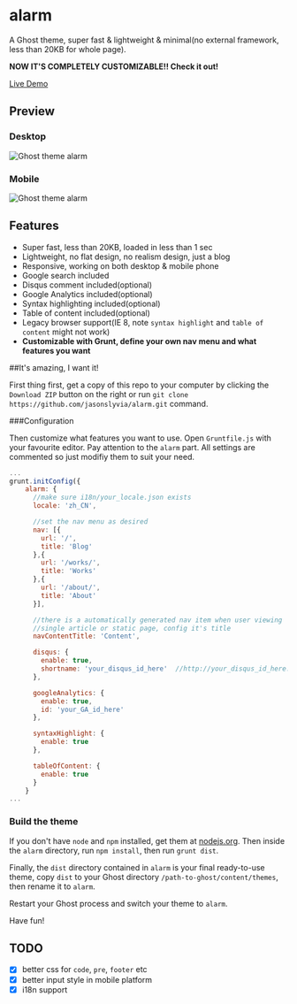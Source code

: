 alarm
=====

A Ghost theme, super fast & lightweight & minimal(no external framework, less than 20KB for whole page).

**NOW IT'S COMPLETELY CUSTOMIZABLE!! Check it out!**

[Live Demo](http://undefinedblog.com/introducing-the-simple-fast-powerful-ghost-theme-alarm/)

## Preview

### Desktop
![Ghost theme alarm](https://github.com/jasonslyvia/alarm/raw/master/screenshot/desktop.png)

### Mobile
![Ghost theme alarm](https://github.com/jasonslyvia/alarm/raw/master/screenshot/mobile.png)

## Features

 - Super fast, less than 20KB, loaded in less than 1 sec
 - Lightweight, no flat design, no realism design, just a blog
 - Responsive, working on both desktop & mobile phone
 - Google search included
 - Disqus comment included(optional)
 - Google Analytics included(optional)
 - Syntax highlighting included(optional)
 - Table of content included(optional)
 - Legacy browser support(IE 8, note `syntax highlight` and `table of content` might not work)
 - **Customizable with Grunt, define your own nav menu and what features you want**

##It's amazing, I want it!

First thing first, get a copy of this repo to your computer by clicking the `Download ZIP` button on the right or run `git clone https://github.com/jasonslyvia/alarm.git` command.

###Configuration

Then customize what features you want to use. Open `Gruntfile.js` with your favourite editor. Pay attention to the `alarm` part. All settings are commented so just modifiy them to suit your need.

```javascript
...
grunt.initConfig({
    alarm: {
      //make sure i18n/your_locale.json exists
      locale: 'zh_CN',

      //set the nav menu as desired
      nav: [{
        url: '/',
        title: 'Blog'
      },{
        url: '/works/',
        title: 'Works'
      },{
        url: '/about/',
        title: 'About'
      }],

      //there is a automatically generated nav item when user viewing
      //single article or static page, config it's title
      navContentTitle: 'Content',

      disqus: {
        enable: true,
        shortname: 'your_disqus_id_here'  //http://your_disqus_id_here.disqus.com should be your admin panel
      },

      googleAnalytics: {
        enable: true,
        id: 'your_GA_id_here'
      },

      syntaxHighlight: {
        enable: true
      },

      tableOfContent: {
        enable: true
      }
    }
...
```

### Build the theme

If you don't have `node` and `npm` installed, get them at [nodejs.org](http://nodejs.org). Then inside the `alarm` directory, run `npm install`, then run `grunt dist`.

Finally, the `dist` directory contained in `alarm` is your final ready-to-use theme, copy `dist` to your Ghost directory `/path-to-ghost/content/themes`, then rename it to `alarm`.

Restart your Ghost process and switch your theme to `alarm`.

Have fun!

## TODO

 - [x] better css for `code`, `pre`, `footer` etc
 - [x] better input style in mobile platform
 - [x] i18n support
